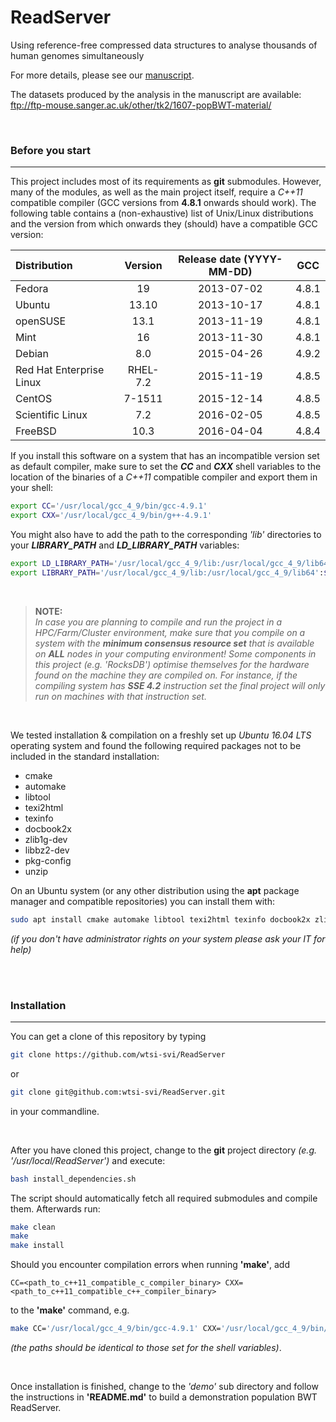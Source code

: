# ReadServer
Using reference-free compressed data structures to analyse thousands of human genomes simultaneously<br>

For more details, please see our [manuscript](http://biorxiv.org/content/early/2016/06/22/060186 "http://biorxiv.org/content/early/2016/06/22/060186").

The datasets produced by the analysis in the manuscript are available:
ftp://ftp-mouse.sanger.ac.uk/other/tk2/1607-popBWT-material/

<br>

### Before you start
---

This project includes most of its requirements as **git** submodules. However, many of the modules, as well as the main project itself, require a _C++11_ compatible compiler (GCC versions from **4.8.1** onwards should work). The following table contains a (non-exhaustive) list of Unix/Linux distributions and the version from which onwards they (should) have a compatible GCC version:

| Distribution             | Version  | Release date (YYYY-MM-DD) | GCC   |
|:-------------------------|:--------:|:-------------------------:|:-----:|
| Fedora                   | 19       | 2013-07-02                | 4.8.1 |
| Ubuntu                   | 13.10    | 2013-10-17                | 4.8.1 |
| openSUSE                 | 13.1     | 2013-11-19                | 4.8.1 |
| Mint                     | 16       | 2013-11-30                | 4.8.1 |
| Debian                   | 8.0      | 2015-04-26                | 4.9.2 |
| Red Hat Enterprise Linux | RHEL-7.2 | 2015-11-19                | 4.8.5 |
| CentOS                   | 7-1511   | 2015-12-14                | 4.8.5 |
| Scientific Linux         | 7.2      | 2016-02-05                | 4.8.5 |
| FreeBSD                  | 10.3     | 2016-04-04                | 4.8.4 |

If you install this software on a system that has an incompatible version set as default compiler, make sure to set the **_CC_** and **_CXX_** shell variables to the location of the binaries of a _C++11_ compatible compiler and export them in your shell:

```sh
export CC='/usr/local/gcc_4_9/bin/gcc-4.9.1'
export CXX='/usr/local/gcc_4_9/bin/g++-4.9.1'
```

You might also have to add the path to the corresponding _'lib'_ directories to your **_LIBRARY_PATH_** and **_LD_LIBRARY_PATH_** variables:

```sh
export LD_LIBRARY_PATH='/usr/local/gcc_4_9/lib:/usr/local/gcc_4_9/lib64':$LD_LIBRARY_PATH
export LIBRARY_PATH='/usr/local/gcc_4_9/lib:/usr/local/gcc_4_9/lib64':$LIBRARY_PATH
```

<br>

> **NOTE:**
> <br>
> _In case you are planning to compile and run the project in a HPC/Farm/Cluster environment, make sure that you compile on a system with the **minimum consensus resource set** that is available on **ALL** nodes in your computing environment! Some components in this project (e.g. 'RocksDB') optimise themselves for the hardware found on the machine they are compiled on. For instance, if the compiling system has **SSE 4.2** instruction set the final project will only run on machines with that instruction set._

<br>

We tested installation & compilation on a freshly set up _Ubuntu 16.04 LTS_ operating system and found the following required packages not to be included in the standard installation:

* cmake
* automake
* libtool
* texi2html
* texinfo
* docbook2x
* zlib1g-dev
* libbz2-dev
* pkg-config
* unzip

On an Ubuntu system (or any other distribution using the **apt** package manager and compatible repositories) you can install them with:

```sh
sudo apt install cmake automake libtool texi2html texinfo docbook2x zlib1g-dev libbz2-dev pkg-config unzip
```

_(if you don't have administrator rights on your system please ask your IT for help)_

<br><br>

### Installation
---

You can get a clone of this repository by typing
```sh
git clone https://github.com/wtsi-svi/ReadServer
```
or
```sh
git clone git@github.com:wtsi-svi/ReadServer.git
```
in your commandline.

<br>

After you have cloned this project, change to the **git** project directory _(e.g. '/usr/local/ReadServer')_ and execute:

```sh
bash install_dependencies.sh
```

The script should automatically fetch all required submodules and compile them. Afterwards run:

```sh
make clean
make
make install
```

Should you encounter compilation errors when running **'make'**, add

    CC=<path_to_c++11_compatible_c_compiler_binary> CXX=<path_to_c++11_compatible_c++_compiler_binary>

to the **'make'** command, e.g.

```sh
make CC='/usr/local/gcc_4_9/bin/gcc-4.9.1' CXX='/usr/local/gcc_4_9/bin/g++-4.9.1'
```

 _(the paths should be identical to those set for the shell variables)_. 

<br>

Once installation is finished, change to the _'demo'_ sub directory and follow the instructions in **'README.md'** to build a demonstration population BWT ReadServer.
